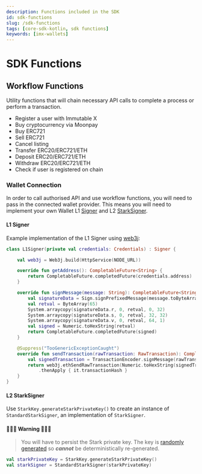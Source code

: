 ```yaml
---
description: Functions included in the SDK
id: sdk-functions
slug: /sdk-functions
tags: [core-sdk-kotlin, sdk functions]
keywords: [imx-wallets]
---
```


# SDK Functions

## Workflow Functions

Utility functions that will chain necessary API calls to complete a process or perform a transaction.

* Register a user with Immutable X
* Buy cryptocurrency via Moonpay
* Buy ERC721
* Sell ERC721
* Cancel listing
* Transfer ERC20/ERC721/ETH
* Deposit ERC20/ERC721/ETH
* Withdraw ERC20/ERC721/ETH
* Check if user is registered on chain

### Wallet Connection

In order to call authorised API and use workflow functions, you will need to pass in the connected wallet provider. This means you will need to implement your own Wallet L1 [Signer](https://github.com/immutable/imx-core-sdk-kotlin-jvm/blob/main/imx-core-sdk-kotlin-jvm/src/main/kotlin/com/immutable/sdk/Signer.kt) and L2 [StarkSigner](https://github.com/immutable/imx-core-sdk-kotlin-jvm/blob/main/imx-core-sdk-kotlin-jvm/src/main/kotlin/com/immutable/sdk/Signer.kt).

#### L1 Signer

Example implementation of the L1 Signer using [web3j](https://github.com/web3j/web3j):

```kt
class L1Signer(private val credentials: Credentials) : Signer {

    val web3j = Web3j.build(HttpService(NODE_URL))

    override fun getAddress(): CompletableFuture<String> {
        return CompletableFuture.completedFuture(credentials.address)
    }

    override fun signMessage(message: String): CompletableFuture<String> {
        val signatureData = Sign.signPrefixedMessage(message.toByteArray(), credentials.ecKeyPair)
        val retval = ByteArray(65)
        System.arraycopy(signatureData.r, 0, retval, 0, 32)
        System.arraycopy(signatureData.s, 0, retval, 32, 32)
        System.arraycopy(signatureData.v, 0, retval, 64, 1)
        val signed = Numeric.toHexString(retval)
        return CompletableFuture.completedFuture(signed)
    }

    @Suppress("TooGenericExceptionCaught")
    override fun sendTransaction(rawTransaction: RawTransaction): CompletableFuture<String> {
        val signedTransaction = TransactionEncoder.signMessage(rawTransaction, credentials)
        return web3j.ethSendRawTransaction(Numeric.toHexString(signedTransaction)).sendAsync()
            .thenApply { it.transactionHash }
    }
}
```

#### L2 StarkSigner

Use `StarkKey.generateStarkPrivateKey()` to create an instance of `StandardStarkSigner`, an implementation of `StarkSigner`.

#### 🚨🚨🚨 Warning 🚨🚨🚨
> You will have to persist the Stark private key. The key is [randomly generated](/src/utils/stark/starkCurve.ts#L99) so **_cannot_** be deterministically re-generated.
```kt
val starkPrivateKey = StarkKey.generateStarkPrivateKey()
val starkSigner = StandardStarkSigner(starkPrivateKey)
```
